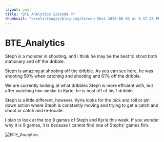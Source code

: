 ```yaml
---
layout: post
title: "BTE Analytics Episode 4"
thumbnail: "assets/images/blog-img/Screen Shot 2020-08-30 at 9.37.28 PM.webp"
---
```


# BTE_Analytics

Steph is a monster in shooting, and I think he may be the best to shoot both stationary and off the dribble.

Steph is amazing at shooting off the dribble. As you can see here, he was shooting 58% when catching and shooting and 61% off the dribble.

We are currently looking at what dribbles Steph is more efficient with, but after watching him similar to Kyrie, he is best off of his 1 dribble.

Steph is a little different, however. Kyrie looks for the pick and roll or pin down action where Steph is constantly moving and trying to get a catch and shoot or catch and re-locate.

I plan to look at the top 9 games of Steph and Kyrie this week. If you wonder why it is 9 games, it is because I cannot find one of Stephs’ games film.

![BTE_Analytics](<{{site.url}}{{site.baseurl}}/assets/images/blog-img/Stephen%20Curry%20_%209%20Game%20stats%20(1)%20(1).webp?raw=true>)
